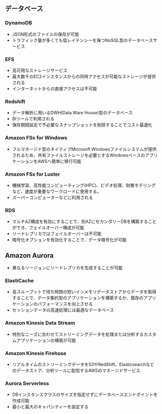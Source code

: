 ## データベース

### DynamoDB
- JSON形式のファイルの保存が可能
- トラフィック量が多くても低レイテンシーを保つNoSQL型のデータベースサービス

### EFS
- 高可用なストレージサービス
- 最大数千のEC2インスタンスからの同時アクセスが可能なストレージが提供される
- インターネットからの直接アクセスは不可能

### Redshift
- データ解析に用いるDWH(Data Ware House)型のデータベース
- BIツールで利用される
- 保存期間設定で不必要なスナップショットを削除することでコスト最適化

### Amazon FSx for Windows
- フルマネージド型のネイティブMicrosoft Windowsファイルシステムが提供されるため、共有ファイルストレージを必要とするWindowsベースのアプリケーションをAWSへ簡単に移行可能

### Amazon FSx for Luster
- 機械学習、高性能コンピューティング(HPC)、ビデオ処理、財務モデリングなど、速度が重要なワークロードに使用する。
- スーパーコンピューターなどに利用される

### RDS
- マルチAZ構成を有効にすることで、別AZにセカンダリーDBを構築することができ、フェイルオーバー構成が可能
- リードレプリカではフェイルオーバーは不可能
- 暗号化オプションを有効化することで、データ暗号化が可能

## Amazon Aurora
- 異なるリージョンにリードレプリカを生成することが可能

### ElastiCache
- 高スループットで待ち時間の短いインメモリデータストアからデータを取得することで、データ集約型のアプリケーションを構築するか、既存のアプリケーションのパフォーマンスを向上させる
- セッションデータの高速処理には最適なデータベース

### Amazon Kinesis Data Stream
- 特別なニーズに合わせてストリーミングデータを処理または分析するカスタムアプリケーションの構築が可能

### Amazon Kinesis Firehose
- リアルタイムのストリーミングデータをS3やRedShift、Elasticsearchなどのデータストア、分析ツールに配信するAWSのマネージドサービス

### Aurora Serverless
- DBインスタンスクラスのサイズを指定せずにデータベースエンドポイントを作成可能
- 最小と最大のキャパシティーを設定する
